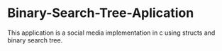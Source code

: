 # Binary-Search-Tree-Aplication
This application is a social media implementation in c using structs and binary search tree.
